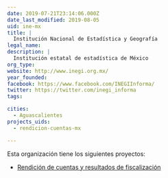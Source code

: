 ```yaml
---
date: 2019-07-21T23:14:06.000Z
date_last_modified: 2019-08-05
uid: ine-mx
title: |
  Institución Nacional de Estadística y Geografía
legal_name: 
description: |
  Institución estatal de estadística de México
org_type: 
website: http://www.inegi.org.mx/
year_founded: 
facebook: https://www.facebook.com/INEGIInforma/
twitter: https://twitter.com/inegi_informa
tags:

cities: 
  - Aguascalientes
projects_uids:
  - rendicion-cuentas-mx

---
```


Esta organización tiene los siguientes proyectos:

- [Rendición de cuentas y resultados de fiscalización](/proyectos/rendicion-cuentas-mx)
